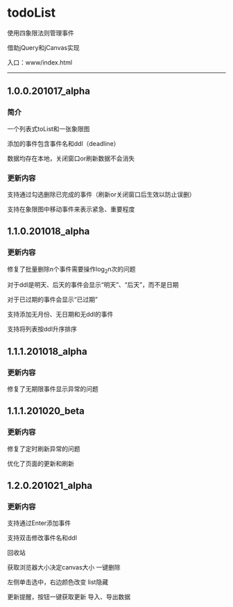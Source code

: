 # todoList

使用四象限法则管理事件

借助jQuery和jCanvas实现

入口：www/index.html

---

## 1.0.0.201017_alpha

### 简介

一个列表式toList和一张象限图

添加的事件包含事件名和ddl（deadline）

数据均存在本地，关闭窗口or刷新数据不会消失

### 更新内容

支持通过勾选删除已完成的事件（刷新or关闭窗口后生效以防止误删）

支持在象限图中移动事件来表示紧急、重要程度



## 1.1.0.201018_alpha

### 更新内容

修复了批量删除n个事件需要操作log<sub>2</sub>n次的问题

对于ddl是明天、后天的事件会显示“明天”、“后天”，而不是日期

对于已过期的事件会显示“已过期”

支持添加无月份、无日期和无ddl的事件

支持将列表按ddl升序排序



## 1.1.1.201018_alpha

### 更新内容

修复了无期限事件显示异常的问题



## 1.1.1.201020_beta

### 更新内容

修复了定时刷新异常的问题

优化了页面的更新和刷新



## 1.2.0.201021_alpha

### 更新内容

支持通过Enter添加事件

支持双击修改事件名和ddl




回收站

获取浏览器大小决定canvas大小
一键删除

左侧单击选中，右边颜色改变
list隐藏

更新提醒，按钮一键获取更新
导入、导出数据